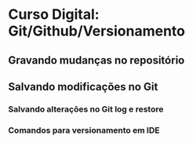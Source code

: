 # Curso Digital: Git/Github/Versionamento

## Gravando mudanças no repositório

## Salvando modificações no Git

### Salvando alterações no Git log e restore

### Comandos para versionamento em IDE
